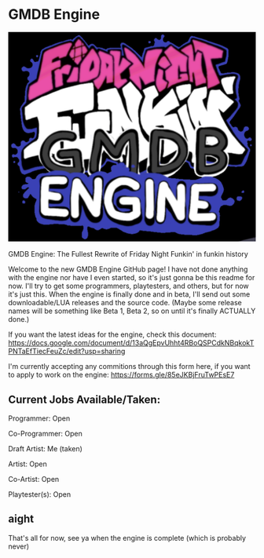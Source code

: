 # GMDB Engine
![GMDB Engine Logo](engine_art/real.png)

GMDB Engine: The Fullest Rewrite of Friday Night Funkin' in funkin history

Welcome to the new GMDB Engine GitHub page! I have not done anything with the engine nor have I even started, so it's just gonna be this readme for now.
I'll try to get some programmers, playtesters, and others, but for now it's just this.
When the engine is finally done and in beta, I'll send out some downloadable/LUA releases and the source code. (Maybe some release names will be something like Beta 1, Beta 2, so on until it's finally ACTUALLY done.)

If you want the latest ideas for the engine, check this document: https://docs.google.com/document/d/13aQgEpvUhht4RBoQSPCdkNBqkokTPNTaEfTiecFeuZc/edit?usp=sharing

I'm currently accepting any commitions through this form here, if you want to apply to work on the engine: https://forms.gle/85eJKBjFruTwPEsE7

<h2>Current Jobs Available/Taken:</h2>

Programmer: Open

Co-Programmer: Open

Draft Artist: Me (taken)

Artist: Open

Co-Artist: Open

Playtester(s): Open

<h2>aight</h2>

That's all for now, see ya when the engine is complete (which is probably never)
